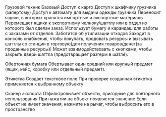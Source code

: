 Грузовой техник
	Базовый
		Доступ к карго
		Доступ к шкафчику грузчика (запертому)
		Доступ к автомату для выдачи одежды грузчика
		Переносит ящики, в которых хранятся импортные и экспортные материалы.
		Перемещает ящики к экспортному челноку/шаттлу или в отдел из которого был сделан заказ.
		Использует бумагу и карандаш для работы с заказами от отделов.
		Заботится об утилизации отходов
		Заходит в консоль снабжения, чтобы покупать, продовать ресурсы и вызывать шаттлы со станции в торговую(для получения товаров/денег(за проданные ресурсы))
		Может взаимодействовать с кнопками, чтобы закрыть двери шаттла (предотвращает разгерм в шатле).


Оберточная бумага
	Обертывает один средний или крупный предмет (ящик, кейс, коробку или отдельный предмет).

Этикетка 
	Создает текстовое поле
	При проверке созданная этикетка применяется к выбранному объекту

Сканер экспорта
	Отфильтровывает объекты, пригодные для повторного использования
	При нажатии на объект появляется значение
	Если объект не имеет значения, нажмите на рычаг, чтобы выбросить его в пространство

	
		
